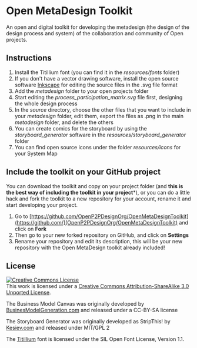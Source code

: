 Open MetaDesign Toolkit
=======================

An open and digital toolkit for developing the metadesign (the design of the design process and system) of the collaboration and community of Open projects.

Instructions
------------

1. Install the Titillium font (you can find it in the *resources/fonts* folder)
2. If you don't have a vector drawing software, install the open source software [Inkscape](http://www.inkscape.org) for editing the source files in the .svg file format
3. Add the *metadesign* folder to your open projects folder
4. Start editing the *process_participation_matrix.svg* file first, designing the whole design process
5. In the *source* directory, choose the other files that you want to include in your *metadesign* folder, edit them, export the files as .png in the main *metadesign* folder, and delete the others
6. You can create comics for the storyboard by using the *storyboard_generator* software in the *resources/storyboard_generator* folder
7. You can find open source icons under the folder *resources/icons* for your System Map


Include the toolkit on your GitHub project
------------------------------------------
You can download the toolkit and copy on your project folder (and **this is the best way of including the toolkit in your project***), or you can do a little hack and fork the toolkit to a new repository for your account, rename it and start developing your project.

1. Go to [https://github.com/OpenP2PDesignOrg/OpenMetaDesignToolkit](https://github.com/](OpenP2PDesignOrg/OpenMetaDesignToolkit) and click on **Fork**
2. Then go to your new forked repository on GitHub, and click on **Settings**
3. Rename your repository and edit its description, this will be your new repository with the Open MetaDesign toolkit already included!

License
--------
<a rel="license" href="http://creativecommons.org/licenses/by-sa/3.0/"><img alt="Creative Commons License" style="border-width:0" src="http://i.creativecommons.org/l/by-sa/3.0/88x31.png" /></a><br />This work is licensed under a <a rel="license" href="http://creativecommons.org/licenses/by-sa/3.0/">Creative Commons Attribution-ShareAlike 3.0 Unported License</a>.

The Business Model Canvas was originally developed by [BusinesModelGeneration.com](http://www.businessmodelgeneration.com) and released under a CC-BY-SA license

The Storyboard Generator was originally developed as StripThis! by [Kesiev.com](http://www.kesiev.com/stripthis/) and released under MIT/GPL 2

The [Titillium](http://www.fontsquirrel.com/fonts/TitilliumText) font is licensed under the SIL Open Font License, Version 1.1.
 